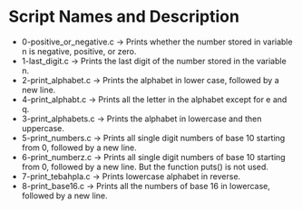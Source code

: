 # Script Names and Description

* 0-positive_or_negative.c -> Prints whether the number stored in variable n is negative, positive, or zero.
* 1-last_digit.c -> Prints the last digit of the number stored in the variable n. 
* 2-print_alphabet.c -> Prints the alphabet in lower case, followed by a new line.
* 4-print_alphabt.c -> Prints all the letter in the alphabet except for e and q.
* 3-print_alphabets.c -> Prints the alphabet in lowercase and then uppercase.
* 5-print_numbers.c -> Prints all single digit numbers of base 10 starting from 0, followed by a new line.
* 6-print_numberz.c -> Prints all single digit numbers of base 10 starting from 0, followed by a new line. But the function puts() is not used.
* 7-print_tebahpla.c -> Prints lowercase alphabet in reverse.
* 8-print_base16.c -> Prints all the numbers of base 16 in lowercase, followed by a new line.